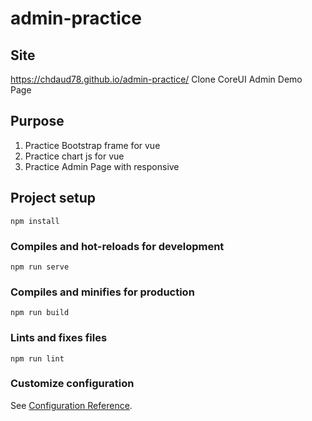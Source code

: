 # admin-practice

## Site
https://chdaud78.github.io/admin-practice/
Clone CoreUI Admin Demo Page

## Purpose
1. Practice Bootstrap frame for vue
2. Practice chart js for vue
3. Practice Admin Page with responsive

## Project setup
```
npm install
```

### Compiles and hot-reloads for development
```
npm run serve
```

### Compiles and minifies for production
```
npm run build
```

### Lints and fixes files
```
npm run lint
```

### Customize configuration
See [Configuration Reference](https://cli.vuejs.org/config/).
